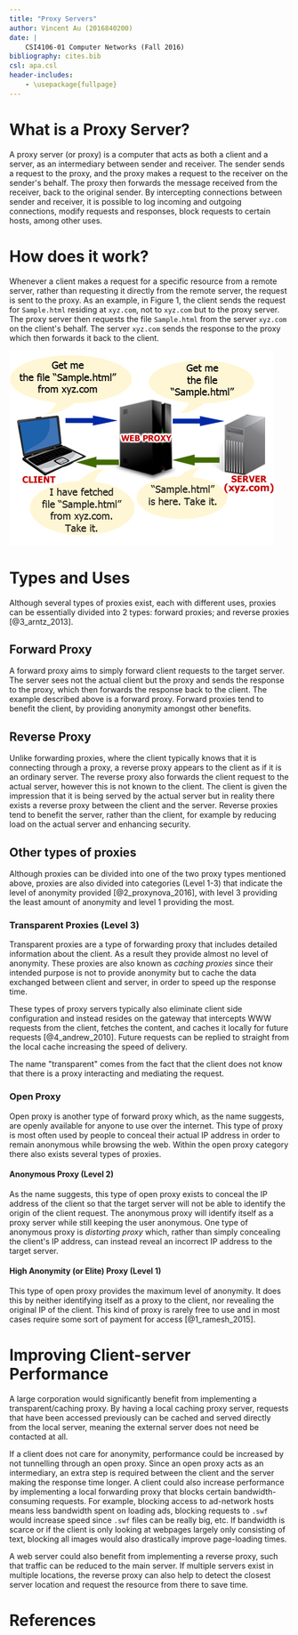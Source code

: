 ```yaml
---
title: "Proxy Servers"
author: Vincent Au (2016840200)
date: |
    CSI4106-01 Computer Networks (Fall 2016)
bibliography: cites.bib
csl: apa.csl
header-includes:
    - \usepackage{fullpage}
---
```


# What is a Proxy Server?
A proxy server (or proxy) is a computer that acts as both a client and a server, as an intermediary between sender and receiver. The sender sends a request to the proxy, and the proxy makes a request to the receiver on the sender's behalf. The proxy then forwards the message received from the receiver, back to the original sender. By intercepting connections between sender and receiver, it is possible to log incoming and outgoing connections, modify requests and responses, block requests to certain hosts, among other uses.

# How does it work?

Whenever a client makes a request for a specific resource from a remote server, rather than requesting it directly from the remote server, the request is sent to the proxy. As an example, in Figure 1, the client sends the request for `Sample.html` residing at `xyz.com`, not to `xyz.com` but to the proxy server. The proxy server then requests the file `Sample.html` from the server `xyz.com` on the client's behalf. The server `xyz.com` sends the response to the proxy which then forwards it back to the client.

![A visual representation of how a proxy works. Curtesy of *gohacking.com*](images/Working-of-Proxy-Server.jpg)

# Types and Uses
Although several types of proxies exist, each with different uses, proxies can be essentially divided into 2 types: forward proxies; and reverse proxies [@3_arntz_2013].

## Forward Proxy
A forward proxy aims to simply forward client requests to the target server. The server sees not the actual client but the proxy and sends the response to the proxy, which then forwards the response back to the client. The example described above is a forward proxy. Forward proxies tend to benefit the client, by providing anonymity amongst other benefits.

## Reverse Proxy
Unlike forwarding proxies, where the client typically knows that it is connecting through a proxy, a reverse proxy appears to the client as if it is an ordinary server. The reverse proxy also forwards the client request to the actual server, however this is not known to the client. The client is given the impression that it is being served by the actual server but in reality there exists a reverse proxy between the client and the server.
Reverse proxies tend to benefit the server, rather than the client, for example by reducing load on the actual server and enhancing security.

## Other types of proxies
Although proxies can be divided into one of the two proxy types mentioned above, proxies are also divided into categories (Level 1-3) that indicate the level of anonymity provided [@2_proxynova_2016], with level 3 providing the least amount of anonymity and level 1 providing the most.

### Transparent Proxies (Level 3)
Transparent proxies are a type of forwarding proxy that includes detailed information about the client. As a result they provide almost no level of anonymity. These proxies are also known as *caching proxies* since their intended purpose is not to provide anonymity but to cache the data exchanged between client and server, in order to speed up the response time.

These types of proxy servers typically also eliminate client side configuration and instead resides on the gateway that intercepts WWW requests from the client, fetches the content, and caches it locally for future requests [@4_andrew_2010]. Future requests can be replied to straight from the local cache increasing the speed of delivery.

The name "transparent" comes from the fact that the client does not know that there is a proxy interacting and mediating the request.

### Open Proxy
Open proxy is another type of forward proxy which, as the name suggests, are openly available for anyone to use over the internet. This type of proxy is most often used by people to conceal their actual IP address in order to remain anonymous while browsing the web. Within the open proxy category there also exists several types of proxies.

#### Anonymous Proxy (Level 2)
As the name suggests, this type of open proxy exists to conceal the IP address of the client so that the target server will not be able to identify the origin of the client request. The anonymous proxy will identify itself as a proxy server while still keeping the user anonymous. One type of anonymous proxy is *distorting proxy* which, rather than simply concealing the client's IP address, can instead reveal an incorrect IP address to the target server.

#### High Anonymity (or Elite) Proxy (Level 1)
This type of open proxy provides the maximum level of anonymity. It does this by neither identifying itself as a proxy to the client, nor revealing the original IP of the client. This kind of proxy is rarely free to use and in most cases require some sort of payment for access [@1_ramesh_2015].

# Improving Client-server Performance
A large corporation would significantly benefit from implementing a transparent/caching proxy. By having a local caching proxy server, requests that have been accessed previously can be cached and served directly from the local server, meaning the external server does not need be contacted at all.

If a client does not care for anonymity, performance could be increased by not tunnelling through an open proxy. Since an open proxy acts as an intermediary, an extra step is required between the client and the server making the response time longer. A client could also increase performance by implementing a local forwarding proxy that blocks certain bandwidth-consuming requests. For example, blocking access to ad-network hosts means less bandwidth spent on loading ads, blocking requests to `.swf` would increase speed since `.swf` files can be really big, etc. If bandwidth is scarce or if the client is only looking at webpages largely only consisting of text, blocking all images would also drastically improve page-loading times.

A web server could also benefit from implementing a reverse proxy, such that traffic can be reduced to the main server. If multiple servers exist in multiple locations, the reverse proxy can also help to detect the closest server location and request the resource from there to save time.

# References
